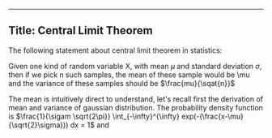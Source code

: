 ----------
Title: Central Limit Theorem
----------

The following statement about central limit theorem in statistics:

Given one kind of random variable X, with mean $\mu$ and standard deviation $\sigma$, then if we pick n such samples, 
the mean of these sample would be \mu and the variance of these samples should be $\frac{mu}{\sqat{n}}$

The mean is intuitively direct to understand, let's recall first the derivation of mean and variance of gaussian distribution.
The probability density function is $\frac{1}{\sigam \sqrt{2\pi}} \int_{-\infty}^{\infty} exp(-(\frac{x-\mu}{\sqrt{2}\sigma})) dx = 1$
and 
